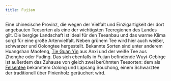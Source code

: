 ```yaml
---
title: Fujian
---
```

Eine chinesische Provinz, die wegen der Vielfalt und Einzigartigkeit der dort angebauten Teesorten als eine der wichtigsten Teeregionen des Landes gilt. Die bergige Landschaft ist ideal für den Teeanbau und das warme Klima sorgt für eine große Artenvielfalt. Neben grünem Tee wird hier auch weißer, schwarzer und Oolongtee hergestellt. Bekannte Sorten sind unter anderem Huangshan Maofeng, <a href="/glossar#tgy">Tie Guan Yin</a> aus Anxi und der weiße Tee aus Zhenghe oder Fuding. Das sich ebenfalls in Fujian befindende Wuyi-Gebirge ist außerdem das Zuhause von gleich zwei berühmten Teesorten: dem als <a href="/glossar#yancha">Felsentee</a> bekanntem Oolong und Lapsang Souchong, einem Schwarztee der traditionell über Pinienholz geräuchert wird.